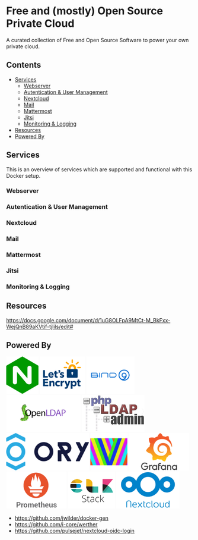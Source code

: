 # Free and (mostly) Open Source Private Cloud <!-- omit in TOC -->

A curated collection of Free and Open Source Software to power your own private cloud.

## Contents <!-- omit in TOC -->

- [Services](#services)
  - [Webserver](#webserver)
  - [Autentication & User Management](#autentication--user-management)
  - [Nextcloud](#nextcloud)
  - [Mail](#mail)
  - [Mattermost](#mattermost)
  - [Jitsi](#jitsi)
  - [Monitoring & Logging](#monitoring--logging)
- [Resources](#resources)
- [Powered By](#powered-by)

## Services

This is an overview of services which are supported and functional with this Docker setup.

### Webserver

### Autentication & User Management

### Nextcloud

### Mail

### Mattermost

### Jitsi

### Monitoring & Logging

## Resources

https://docs.google.com/document/d/1uG8OLFpA9MtCt-M_BkFxx-WejQnB89aKVtif-tjlils/edit#

## Powered By
<a href="https://hub.docker.com/_/nginx"><img src=".github/media/nginx-logo.png" alt-text="nginx-logo" height="100px"/></a>
<a href="https://github.com/nginx-proxy/docker-letsencrypt-nginx-proxy-companion"><img src=".github/media/lets-encrypt-logo.png" alt-text="letsencrypt-logo" height="100px"/></a>
<a href="https://github.com/dprandzioch/docker-ddns"><img src=".github/media/bind-9-logo.png" alt-text="bind9-logo" height="100px"/></a>
<a href="https://github.com/osixia/docker-openldap"><img src=".github/media/openldap-logo.png" alt-text="openldap-logo" height="100px"/></a>
<a href="https://github.com/osixia/docker-phpLDAPadmin"><img src=".github/media/phpldapadmin-logo.jpg" alt-text="php-ldap-admin-logo" height="100px"/></a>
<a href="https://www.ory.sh/hydra/"><img src=".github/media/ory-logo.png" alt-text="ory-logo" height="100px"/></a>
<a href="https://github.com/vouch/vouch-proxy"><img src=".github/media/vouch-logo.png" alt-text="vouch-logo" height="100px"/></a>
<a href="https://grafana.com/"><img src=".github/media/grafana-logo.png" alt-text="grafana-logo" height="100px"/></a>
<a href="https://prometheus.io/"><img src=".github/media/prometheus-logo.png" alt-text="prometheus-logo" height="100px"/></a>
<a href="https://www.elastic.co/elastic-stack"><img src=".github/media/elk-stack-logo.png" alt-text="elastic-stack-logo" height="100px"/></a>
<a href="https://nextcloud.com/"><img src=".github/media/nextcloud-logo.jpg" alt-text="nextcloud-logo" height="100px"/></a>

- https://github.com/jwilder/docker-gen
- https://github.com/i-core/werther
- https://github.com/pulsejet/nextcloud-oidc-login